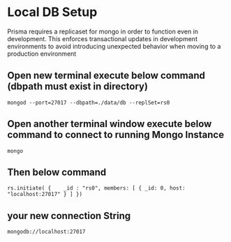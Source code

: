 # Local DB Setup

Prisma requires a replicaset for mongo in order to function even in development. 
This enforces transactional updates in development environments to avoid introducing unexpected behavior when moving to a production environment


## Open new terminal execute below command (dbpath must exist in directory)
`mongod --port=27017 --dbpath=./data/db --replSet=rs0`
## Open another terminal window execute below command to connect to running Mongo Instance
`mongo`
## Then below command
`rs.initiate( {    _id : "rs0", members: [ { _id: 0, host: "localhost:27017" } ] })`
## your new connection String
`mongodb://localhost:27017`
